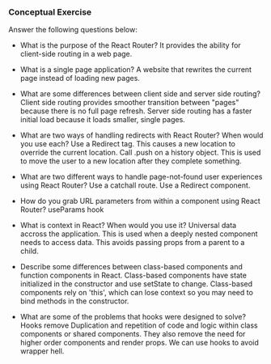 ### Conceptual Exercise

Answer the following questions below:

- What is the purpose of the React Router?
  It provides the ability for client-side routing in a web page.

- What is a single page application?
  A website that rewrites the current page instead of loading new pages.

- What are some differences between client side and server side routing?
  Client side routing provides smoother transition between "pages" because there is no full page refresh.
  Server side routing has a faster initial load because it loads smaller, single pages.

- What are two ways of handling redirects with React Router? When would you use each?
  Use a Redirect tag. This causes a new location to override the current location.
  Call .push on a history object. This is used to move the user to a new location after they complete something.

- What are two different ways to handle page-not-found user experiences using React Router?
  Use a catchall route.
  Use a Redirect component.

- How do you grab URL parameters from within a component using React Router?
  useParams hook

- What is context in React? When would you use it?
  Universal data accross the application. This is used when a deeply nested component needs to access data. This avoids passing props from a parent to a child.

- Describe some differences between class-based components and function components in React.
  Class-based components have state initialized in the constructor and use setState to change.
  Class-based components rely on 'this', which can lose context so you may need to bind methods in the constructor.

- What are some of the problems that hooks were designed to solve?
  Hooks remove Duplication and repetition of code and logic within class components or shared components.
  They also remove the need for higher order components and render props. We can use hooks to avoid wrapper hell.